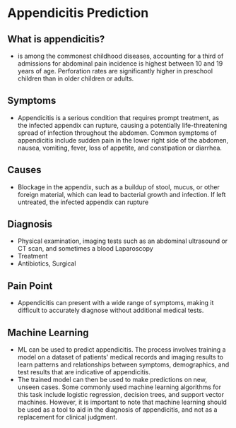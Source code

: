 # Appendicitis Prediction
## What is appendicitis?
-	is among the commonest childhood diseases, accounting for a third of admissions for abdominal pain incidence is highest between 10 and 19 years of age. Perforation rates are significantly higher in preschool children than in older children or adults.
## Symptoms
-	Appendicitis is a serious condition that requires prompt treatment, as the infected appendix can rupture, causing a potentially life-threatening spread of infection throughout the abdomen. Common symptoms of appendicitis include sudden pain in the lower right side of the abdomen, nausea, vomiting, fever, loss of appetite, and constipation or diarrhea.
## Causes
-	Blockage in the appendix, such as a buildup of stool, mucus, or other foreign material, which can lead to bacterial growth and infection. If left untreated, the infected appendix can rupture
## Diagnosis
-	Physical examination, imaging tests such as an abdominal ultrasound or CT scan, and sometimes a blood Laparoscopy
-	Treatment
-	Antibiotics, Surgical
## Pain Point
-	Appendicitis can present with a wide range of symptoms, making it difficult to accurately diagnose without additional medical tests.
## Machine Learning 
-	ML can be used to predict appendicitis. The process involves training a model on a dataset of patients' medical records and imaging results to learn patterns and relationships between symptoms, demographics, and test results that are indicative of appendicitis. 
-	The trained model can then be used to make predictions on new, unseen cases. Some commonly used machine learning algorithms for this task include logistic regression, decision trees, and support vector machines. However, it is important to note that machine learning should be used as a tool to aid in the diagnosis of appendicitis, and not as a replacement for clinical judgment.
